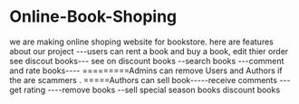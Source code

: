 # Online-Book-Shoping
we are making online shoping  website for bookstore. here are features about our project ---users can rent a book and buy a book, edit thier order see discout books--- see on discount books --search books  ---comment and rate books---- =========Admins can remove Users and Authors if the are scammers  . =====Authors can sell book-----receive comments  ---get rating ----remove books --sell special season books discount books
